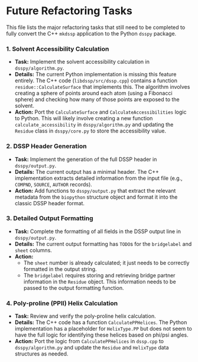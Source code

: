 # Future Refactoring Tasks

This file lists the major refactoring tasks that still need to be completed to fully convert the C++ `mkdssp` application to the Python `dsspy` package.

### 1. Solvent Accessibility Calculation

- **Task:** Implement the solvent accessibility calculation in `dsspy/algorithm.py`.
- **Details:** The current Python implementation is missing this feature entirely. The C++ code (`libdssp/src/dssp.cpp`) contains a function `residue::CalculateSurface` that implements this. The algorithm involves creating a sphere of points around each atom (using a Fibonacci sphere) and checking how many of those points are exposed to the solvent.
- **Action:** Port the `CalculateSurface` and `CalculateAccessibilities` logic to Python. This will likely involve creating a new function `calculate_accessibility` in `dsspy/algorithm.py` and updating the `Residue` class in `dsspy/core.py` to store the accessibility value.

### 2. DSSP Header Generation

- **Task:** Implement the generation of the full DSSP header in `dsspy/output.py`.
- **Details:** The current output has a minimal header. The C++ implementation extracts detailed information from the input file (e.g., `COMPND`, `SOURCE`, `AUTHOR` records).
- **Action:** Add functions to `dsspy/output.py` that extract the relevant metadata from the `biopython` structure object and format it into the classic DSSP header format.

### 3. Detailed Output Formatting

- **Task:** Complete the formatting of all fields in the DSSP output line in `dsspy/output.py`.
- **Details:** The current output formatting has `TODO`s for the `bridgelabel` and `sheet` columns.
- **Action:**
    - The `sheet` number is already calculated; it just needs to be correctly formatted in the output string.
    - The `bridgelabel` requires storing and retrieving bridge partner information in the `Residue` object. This information needs to be passed to the output formatting function.

### 4. Poly-proline (PPII) Helix Calculation

- **Task:** Review and verify the poly-proline helix calculation.
- **Details:** The C++ code has a function `CalculatePPHelices`. The Python implementation has a placeholder for `HelixType.PP` but does not seem to have the full logic for identifying these helices based on phi/psi angles.
- **Action:** Port the logic from `CalculatePPHelices` in `dssp.cpp` to `dsspy/algorithm.py` and update the `Residue` and `HelixType` data structures as needed.
